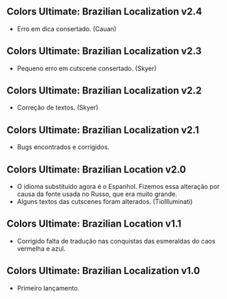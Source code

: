 ## Colors Ultimate: Brazilian Localization v2.4
- Erro em dica consertado. (Cauan)

## Colors Ultimate: Brazilian Localization v2.3
- Pequeno erro em cutscene consertado. (Skyer)

## Colors Ultimate: Brazilian Localization v2.2
- Correção de textos. (Skyer)

## Colors Ultimate: Brazilian Localization v2.1
- Bugs encontrados e corrigidos.

## Colors Ultimate: Brazilian Location v2.0
- O idioma substituído agora é o Espanhol. Fizemos essa alteração por causa da fonte usada no Russo, que era muito grande.
- Alguns textos das cutscenes foram alterados. (TioIlluminati)

## Colors Ultimate: Brazilian Location v1.1
- Corrigido falta de tradução nas conquistas das esmeraldas do caos vermelha e azul.

## Colors Ultimate: Brazilian Localization v1.0
- Primeiro lançamento.